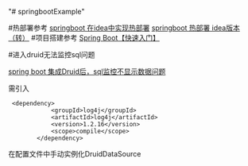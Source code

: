 "# springbootExample" 

#热部署参考
[springboot 在idea中实现热部署](https://blog.csdn.net/xusheng_Mr/article/details/78771746)
[springboot 热部署 idea版本（转）](https://www.cnblogs.com/a8457013/p/8065827.html)
#项目搭建参考
[Spring Boot【快速入门】](https://www.cnblogs.com/wmyskxz/p/9010832.html)

#进入druid无法监控sql问题

[spring boot 集成Druid后，sql监控不显示数据问题](https://blog.csdn.net/laozhong110/article/details/78980700)

需引入

```
 <dependency>
 			<groupId>log4j</groupId>
 			<artifactId>log4j</artifactId>
 			<version>1.2.16</version>
 			<scope>compile</scope>
 		</dependency>       
```
在配置文件中手动实例化DruidDataSource
